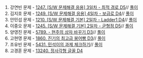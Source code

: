1. 강연빈 문제 - [1247. [S/W 문제해결 응용] 3일차 - 최적 경로 D5](https://swexpertacademy.com/main/code/problem/problemDetail.do?contestProbId=AV15OZ4qAPICFAYD&categoryId=AV15OZ4qAPICFAYD&categoryType=CODE&problemTitle=&orderBy=FIRST_REG_DATETIME&selectCodeLang=ALL&select-1=&pageSize=10&pageIndex=2)// [풀이](../../../22%EB%85%84%2009%EC%9B%94%20Study/220925_%EB%AC%B8%EC%A0%9C/220925_%EC%95%88%EB%AF%BC%EC%84%AD/SWEA_1247_%EC%B5%9C%EC%A0%81%EA%B2%BD%EB%A1%9C_D5.cpp)
2. 김지호 문제 - [1249. [S/W 문제해결 응용] 4일차 - 보급로 D4](https://swexpertacademy.com/main/code/problem/problemDetail.do?contestProbId=AV15QRX6APsCFAYD&categoryId=AV15QRX6APsCFAYD&categoryType=CODE&problemTitle=1249&orderBy=FIRST_REG_DATETIME&selectCodeLang=ALL&select-1=&pageSize=10&pageIndex=1)// [풀이](../../../22%EB%85%84%2009%EC%9B%94%20Study/220925_%EB%AC%B8%EC%A0%9C/220925_%EC%95%88%EB%AF%BC%EC%84%AD/SWEA_1249_%EB%B3%B4%EA%B8%89%EB%A1%9C_D4.cpp)
3. 안민섭 문제 - [1210. [S/W 문제해결 기본] 2일차 - Ladder1 D4](https://swexpertacademy.com/main/code/problem/problemDetail.do?contestProbId=AV14ABYKADACFAYh&categoryId=AV14ABYKADACFAYh&categoryType=CODE&problemTitle=&orderBy=INQUERY_COUNT&selectCodeLang=CCPP&select-1=&pageSize=10&pageIndex=2&&&&&&&&&)// [풀이](../../../22%EB%85%84%2009%EC%9B%94%20Study/220925_%EB%AC%B8%EC%A0%9C/220925_%EC%95%88%EB%AF%BC%EC%84%AD/SWEA_1210_Ladder1_D4.cpp)
4. 이중오 문제 - [1245. [S/W 문제해결 기본] 2일차 - 균형점 D5](https://swexpertacademy.com/main/code/problem/problemDetail.do?contestProbId=AV15MeBKAOgCFAYD&categoryId=AV15MeBKAOgCFAYD&categoryType=CODE&problemTitle=%EA%B7%A0%ED%98%95%EC%A0%90&orderBy=FIRST_REG_DATETIME&selectCodeLang=ALL&select-1=&pageSize=10&pageIndex=1)// [풀이](./1245_%EA%B7%A0%ED%98%95%EC%A0%90_D5.cpp)
5. 양영진 문제 - [5789. - 현주의 상자 바꾸기 D3](https://swexpertacademy.com/main/code/problem/problemDetail.do?contestProbId=AWYygN36Qn8DFAVm)// [풀이](../../../22%EB%85%84%2009%EC%9B%94%20Study/220925_%EB%AC%B8%EC%A0%9C/220925_%EC%95%88%EB%AF%BC%EC%84%AD/SWEA_5789_%ED%98%84%EC%A3%BC%EC%9D%98_%EC%83%81%EC%9E%90_%EB%B0%94%EA%BE%B8%EA%B8%B0_D3.cpp)
6. 고현영 문제 - [1860. 진기의 최고급 붕어빵 D3](https://swexpertacademy.com/main/code/problem/problemDetail.do?problemLevel=3&contestProbId=AV5LsaaqDzYDFAXc&categoryId=AV5LsaaqDzYDFAXc&categoryType=CODE&problemTitle=&orderBy=FIRST_REG_DATETIME&selectCodeLang=ALL&select-1=3&pageSize=10&pageIndex=14)// [풀이](../../../22%EB%85%84%2009%EC%9B%94%20Study/220925_%EB%AC%B8%EC%A0%9C/220925_%EC%95%88%EB%AF%BC%EC%84%AD/SWEA_1860_%EC%A7%84%EA%B8%B0%EC%9D%98_%EC%B5%9C%EA%B3%A0%EA%B8%89_%EB%B6%95%EC%96%B4%EB%B9%B5_D3.cpp)
7. 조유빈 문제 - [5431. 민석이의 과제 체크하기](https://swexpertacademy.com/main/code/problem/problemDetail.do?contestProbId=AWVl3rWKDBYDFAXm)// [풀이](../../../22%EB%85%84%2009%EC%9B%94%20Study/220925_%EB%AC%B8%EC%A0%9C/220925_%EC%95%88%EB%AF%BC%EC%84%AD/SWEA_5431_%EB%AF%BC%EC%84%9D%EC%9D%B4%EC%9D%98_%EA%B3%BC%EC%A0%9C_%EC%B2%B4%ED%81%AC%ED%95%98%EA%B8%B0_D3.cpp)
8. 고경훈 문제 - [13240. 정사각형 글꼴 D4](https://swexpertacademy.com/main/code/problem/problemDetail.do?problemLevel=3&problemLevel=4&contestProbId=AX1Zl87ad94DFAQX&categoryId=AX1Zl87ad94DFAQX&categoryType=CODE&problemTitle=&orderBy=FIRST_REG_DATETIME&selectCodeLang=CCPP&select-1=4&pageSize=10&pageIndex=2)
